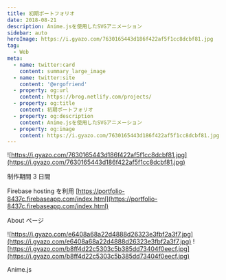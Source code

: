 ```yaml
---
title: 初期ポートフォリオ
date: 2018-08-21
description: Anime.jsを使用したSVGアニメーション
sidebar: auto
heroImage: https://i.gyazo.com/7630165443d186f422af5f1cc8dcbf81.jpg
tag:
  - Web
meta:
  - name: twitter:card
    content: summary_large_image
  - name: twitter:site
    content: '@ergofriend'
  - property: og:url
    content: https://brog.netlify.com/projects/
  - property: og:title
    content: 初期ポートフォリオ
  - property: og:description
    content: Anime.jsを使用したSVGアニメーション
  - property: og:image
    content: https://i.gyazo.com/7630165443d186f422af5f1cc8dcbf81.jpg
---
```


![https://i.gyazo.com/7630165443d186f422af5f1cc8dcbf81.jpg](https://i.gyazo.com/7630165443d186f422af5f1cc8dcbf81.jpg)

制作期間
3 日間

Firebase hosting を利用
[https://portfolio-8437c.firebaseapp.com/index.html](https://portfolio-8437c.firebaseapp.com/index.html)

About ページ

![https://i.gyazo.com/e6408a68a22d4888d26323e3fbf2a3f7.jpg](https://i.gyazo.com/e6408a68a22d4888d26323e3fbf2a3f7.jpg)
![https://i.gyazo.com/b8ff4d22c5303c5b385dd73404f0eecf.jpg](https://i.gyazo.com/b8ff4d22c5303c5b385dd73404f0eecf.jpg)

Anime.js
